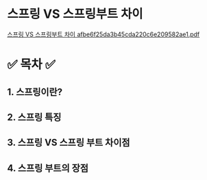 # 스프링 VS 스프링부트 차이

[스프링 VS 스프링부트 차이 afbe6f25da3b45cda220c6e209582ae1.pdf](https://github.com/Skill-Interview/Expected-question/files/6724688/VS.afbe6f25da3b45cda220c6e209582ae1.pdf)

# ✅ 목차 ✅

## 1. 스프링이란?

## 2. 스프링 특징

## 3. 스프링 VS 스프링 부트 차이점

## 4. 스프링 부트의 장점

